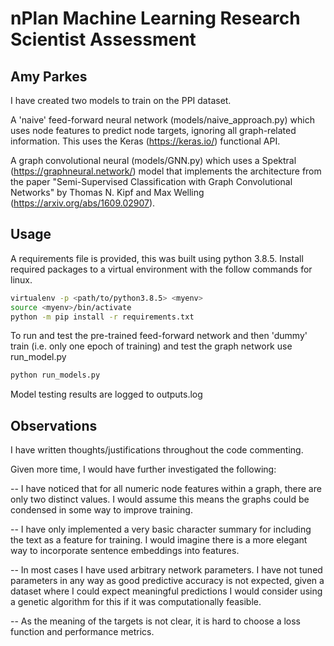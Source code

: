 # nPlan Machine Learning Research Scientist Assessment
## Amy Parkes

I have created two models to train on the PPI dataset.

A 'naive' feed-forward neural network (models/naive_approach.py) which uses node features to predict node targets, ignoring all graph-related information. This uses the Keras (https://keras.io/) functional API.

A graph convolutional neural (models/GNN.py) which uses a Spektral (https://graphneural.network/) model that implements the architecture from the paper "Semi-Supervised Classification with Graph Convolutional Networks" by Thomas N. Kipf and Max Welling (https://arxiv.org/abs/1609.02907).

## Usage

A requirements file is provided, this was built using python 3.8.5. Install required packages to a virtual environment with the follow commands for linux.

```bash
virtualenv -p <path/to/python3.8.5> <myenv>
source <myenv>/bin/activate
python -m pip install -r requirements.txt
```

To run and test the pre-trained feed-forward network and then 'dummy' train (i.e. only one epoch of training) and test the graph network use run_model.py

```bash
python run_models.py
```

Model testing results are logged to outputs.log

## Observations

I have written thoughts/justifications throughout the code commenting.

Given more time, I would have further investigated the following:

-- I have noticed that for all numeric node features within a graph, there are only two distinct values. I would assume this means the graphs could be condensed in some way to improve training.

-- I have only implemented a very basic character summary for including the text as a feature for training. I would imagine there is a more elegant way to incorporate sentence embeddings into features.

-- In most cases I have used arbitrary network parameters. I have not tuned parameters in any way as good predictive accuracy is not expected, given a dataset where I could expect meaningful predictions I would consider using a genetic algorithm for this if it was computationally feasible.

-- As the meaning of the targets is not clear, it is hard to choose a loss function and performance metrics.
